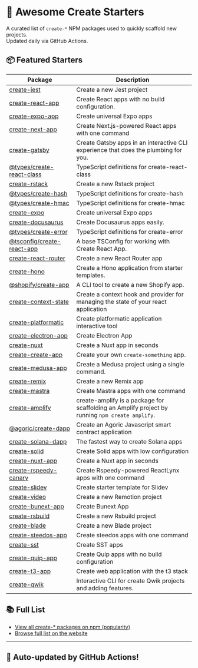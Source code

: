 # 🌱 Awesome Create Starters

A curated list of `create-*` NPM packages used to quickly scaffold new projects.  
Updated daily via GitHub Actions.

## 📦 Featured Starters

| Package | Description |
| ------- | ----------- |
| [create-jest](https://www.npmjs.com/package/create-jest) | Create a new Jest project |
| [create-react-app](https://www.npmjs.com/package/create-react-app) | Create React apps with no build configuration. |
| [create-expo-app](https://www.npmjs.com/package/create-expo-app) | Create universal Expo apps |
| [create-next-app](https://www.npmjs.com/package/create-next-app) | Create Next.js-powered React apps with one command |
| [create-gatsby](https://www.npmjs.com/package/create-gatsby) | Create Gatsby apps in an interactive CLI experience that does the plumbing for you. |
| [@types/create-react-class](https://www.npmjs.com/package/@types/create-react-class) | TypeScript definitions for create-react-class |
| [create-rstack](https://www.npmjs.com/package/create-rstack) | Create a new Rstack project |
| [@types/create-hash](https://www.npmjs.com/package/@types/create-hash) | TypeScript definitions for create-hash |
| [@types/create-hmac](https://www.npmjs.com/package/@types/create-hmac) | TypeScript definitions for create-hmac |
| [create-expo](https://www.npmjs.com/package/create-expo) | Create universal Expo apps |
| [create-docusaurus](https://www.npmjs.com/package/create-docusaurus) | Create Docusaurus apps easily. |
| [@types/create-error](https://www.npmjs.com/package/@types/create-error) | TypeScript definitions for create-error |
| [@tsconfig/create-react-app](https://www.npmjs.com/package/@tsconfig/create-react-app) | A base TSConfig for working with Create React App. |
| [create-react-router](https://www.npmjs.com/package/create-react-router) | Create a new React Router app |
| [create-hono](https://www.npmjs.com/package/create-hono) | Create a Hono application from starter templates. |
| [@shopify/create-app](https://www.npmjs.com/package/@shopify/create-app) | A CLI tool to create a new Shopify app. |
| [create-context-state](https://www.npmjs.com/package/create-context-state) | Create a context hook and provider for managing the state of your react application |
| [create-platformatic](https://www.npmjs.com/package/create-platformatic) | Create platformatic application interactive tool |
| [create-electron-app](https://www.npmjs.com/package/create-electron-app) | Create Electron App |
| [create-nuxt](https://www.npmjs.com/package/create-nuxt) | Create a Nuxt app in seconds |
| [create-create-app](https://www.npmjs.com/package/create-create-app) | Create your own `create-something` app. |
| [create-medusa-app](https://www.npmjs.com/package/create-medusa-app) | Create a Medusa project using a single command. |
| [create-remix](https://www.npmjs.com/package/create-remix) | Create a new Remix app |
| [create-mastra](https://www.npmjs.com/package/create-mastra) | Create Mastra apps with one command |
| [create-amplify](https://www.npmjs.com/package/create-amplify) | create-amplify is a package for scaffolding an Amplify project by running `npm create amplify`. |
| [@agoric/create-dapp](https://www.npmjs.com/package/@agoric/create-dapp) | Create an Agoric Javascript smart contract application |
| [create-solana-dapp](https://www.npmjs.com/package/create-solana-dapp) | The fastest way to create Solana apps |
| [create-solid](https://www.npmjs.com/package/create-solid) | Create Solid apps with low configuration |
| [create-nuxt-app](https://www.npmjs.com/package/create-nuxt-app) | Create a Nuxt app in seconds |
| [create-rspeedy-canary](https://www.npmjs.com/package/create-rspeedy-canary) | Create Rspeedy-powered ReactLynx apps with one command |
| [create-slidev](https://www.npmjs.com/package/create-slidev) | Create starter template for Slidev |
| [create-video](https://www.npmjs.com/package/create-video) | Create a new Remotion project |
| [create-bunext-app](https://www.npmjs.com/package/create-bunext-app) | Create Bunext App |
| [create-rsbuild](https://www.npmjs.com/package/create-rsbuild) | Create a new Rsbuild project |
| [create-blade](https://www.npmjs.com/package/create-blade) | Create a new Blade project |
| [create-steedos-app](https://www.npmjs.com/package/create-steedos-app) | Create steedos apps with one command |
| [create-sst](https://www.npmjs.com/package/create-sst) | Create SST apps |
| [create-quip-app](https://www.npmjs.com/package/create-quip-app) | Create Quip apps with no build configuration |
| [create-t3-app](https://www.npmjs.com/package/create-t3-app) | Create web application with the t3 stack |
| [create-qwik](https://www.npmjs.com/package/create-qwik) | Interactive CLI for create Qwik projects and adding features. |

## 📚 Full List

- [View all create-* packages on npm (popularity)](https://www.npmjs.com/search?q=create-&ranking=popularity)
- [Browse full list on the website](https://project42da.github.io/awesome-create-starters/)

---

## 🤖 Auto-updated by GitHub Actions!

